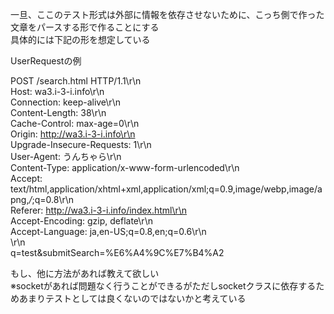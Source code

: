 一旦、ここのテスト形式は外部に情報を依存させないために、こっち側で作った文章をパースする形で作ることにする  
具体的には下記の形を想定している  
  
UserRequestの例  	
  
POST /search.html HTTP/1.1\r\n  
Host: wa3.i-3-i.info\r\n  
Connection: keep-alive\r\n  
Content-Length: 38\r\n  
Cache-Control: max-age=0\r\n  
Origin: http://wa3.i-3-i.info\r\n  
Upgrade-Insecure-Requests: 1\r\n	 						
User-Agent: うんちゃら\r\n  
Content-Type: application/x-www-form-urlencoded\r\n  
Accept: text/html,application/xhtml+xml,application/xml;q=0.9,image/webp,image/apng,*/*;q=0.8\r\n  
Referer: http://wa3.i-3-i.info/index.html\r\n  
Accept-Encoding: gzip, deflate\r\n  
Accept-Language: ja,en-US;q=0.8,en;q=0.6\r\n  
\r\n  
q=test&submitSearch=%E6%A4%9C%E7%B4%A2  
  
もし、他に方法があれば教えて欲しい  
※socketがあれば問題なく行うことができるがただしsocketクラスに依存するためあまりテストとしては良くないのではないかと考えている  